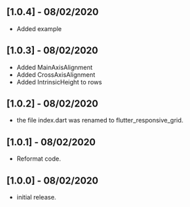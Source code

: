 ## [1.0.4] - 08/02/2020
* Added example

## [1.0.3] - 08/02/2020
* Added MainAxisAlignment
* Added CrossAxisAlignment
* Added IntrinsicHeight to rows

## [1.0.2] - 08/02/2020
* the file index.dart was renamed to flutter_responsive_grid.

## [1.0.1] - 08/02/2020
* Reformat code.

## [1.0.0] - 08/02/2020
* initial release.